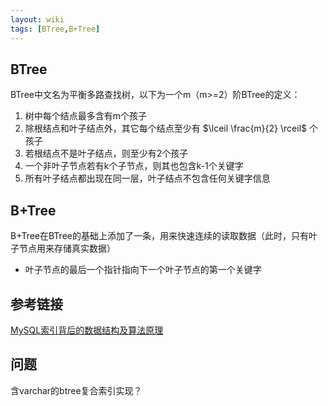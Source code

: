 ```yaml
---
layout: wiki
tags: [BTree,B+Tree]
---
```



## BTree

BTree中文名为平衡多路查找树，以下为一个m（m>=2）阶BTree的定义：

1. 树中每个结点最多含有m个孩子
2. 除根结点和叶子结点外，其它每个结点至少有 $\lceil \frac{m}{2} \rceil$ 个孩子
3. 若根结点不是叶子结点，则至少有2个孩子
4. 一个非叶子节点若有k个子节点，则其也包含k-1个关键字
5. 所有叶子结点都出现在同一层，叶子结点不包含任何关键字信息



## B+Tree

B+Tree在BTree的基础上添加了一条，用来快速连续的读取数据（此时，只有叶子节点用来存储真实数据）

* 叶子节点的最后一个指针指向下一个叶子节点的第一个关键字



## 参考链接

[MySQL索引背后的数据结构及算法原理](http://blog.jobbole.com/24006/)


## 问题

含varchar的btree复合索引实现？